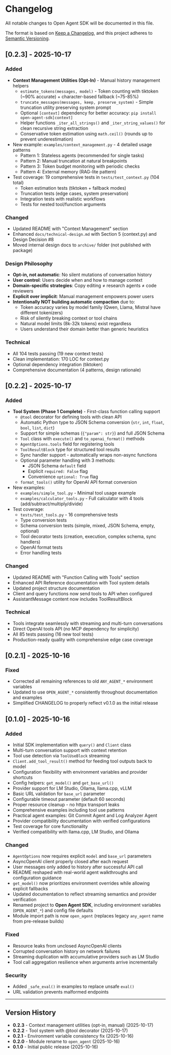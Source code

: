 # Changelog

All notable changes to Open Agent SDK will be documented in this file.

The format is based on [Keep a Changelog](https://keepachangelog.com/en/1.0.0/),
and this project adheres to [Semantic Versioning](https://semver.org/spec/v2.0.0.html).

## [0.2.3] - 2025-10-17

### Added
- **Context Management Utilities (Opt-In)** - Manual history management helpers
  - `estimate_tokens(messages, model)` - Token counting with tiktoken (~90% accurate) + character-based fallback (~75-85%)
  - `truncate_messages(messages, keep, preserve_system)` - Simple truncation utility preserving system prompt
  - Optional `[context]` dependency for better accuracy: `pip install open-agent-sdk[context]`
  - Helper functions `_iter_all_strings()` and `_iter_string_values()` for clean recursive string extraction
  - Conservative token estimation using `math.ceil()` (rounds up to prevent underestimation)
- New example: `examples/context_management.py` - 4 detailed usage patterns
  - Pattern 1: Stateless agents (recommended for single tasks)
  - Pattern 2: Manual truncation at natural breakpoints
  - Pattern 3: Token budget monitoring with periodic checks
  - Pattern 4: External memory (RAG-lite pattern)
- Test coverage: 19 comprehensive tests in `tests/test_context.py` (104 total)
  - Token estimation tests (tiktoken + fallback modes)
  - Truncation tests (edge cases, system preservation)
  - Integration tests with realistic workflows
  - Tests for nested tool/function arguments

### Changed
- Updated README with "Context Management" section
- Enhanced `docs/technical-design.md` with Section 5 (context.py) and Design Decision #8
- Moved internal design docs to `archive/` folder (not published with package)

### Design Philosophy
- **Opt-in, not automatic**: No silent mutations of conversation history
- **User control**: Users decide when and how to manage context
- **Domain-specific strategies**: Copy editing ≠ research agents ≠ code reviewers
- **Explicit over implicit**: Manual management empowers power users
- **Intentionally NOT building automatic compaction** due to:
  - Token accuracy varies by model family (Qwen, Llama, Mistral have different tokenizers)
  - Risk of silently breaking context or tool chains
  - Natural model limits (8k-32k tokens) exist regardless
  - Users understand their domain better than generic heuristics

### Technical
- All 104 tests passing (19 new context tests)
- Clean implementation: 170 LOC for context.py
- Optional dependency integration (tiktoken)
- Comprehensive documentation (4 patterns, design rationale)

## [0.2.2] - 2025-10-17

### Added
- **Tool System (Phase 1 Complete)** - First-class function calling support
  - `@tool` decorator for defining tools with clean API
  - Automatic Python type to JSON Schema conversion (`str`, `int`, `float`, `bool`, `list`, `dict`)
  - Support for simple schemas (`{"param": str}`) and full JSON Schema
  - `Tool` class with `execute()` and `to_openai_format()` methods
  - `AgentOptions.tools` field for registering tools
  - `ToolResultBlock` type for structured tool results
  - Sync handler support - automatically wraps non-async functions
  - Optional parameter handling with 3 methods:
    - JSON Schema `default` field
    - Explicit `required: False` flag
    - Convenience `optional: True` flag
  - `format_tools()` utility for OpenAI API format conversion
- New examples:
  - `examples/simple_tool.py` - Minimal tool usage example
  - `examples/calculator_tools.py` - Full calculator with 4 tools (add/subtract/multiply/divide)
- Test coverage:
  - `tests/test_tools.py` - 16 comprehensive tests
  - Type conversion tests
  - Schema conversion tests (simple, mixed, JSON Schema, empty, optional)
  - Tool decorator tests (creation, execution, complex schema, sync handlers)
  - OpenAI format tests
  - Error handling tests

### Changed
- Updated README with "Function Calling with Tools" section
- Enhanced API Reference documentation with Tool system details
- Updated project structure documentation
- Client and query functions now send tools to API when configured
- AssistantMessage content now includes ToolResultBlock

### Technical
- Tools integrate seamlessly with streaming and multi-turn conversations
- Direct OpenAI tools API (no MCP dependency for simplicity)
- All 85 tests passing (16 new tool tests)
- Production-ready quality with comprehensive edge case coverage

## [0.2.1] - 2025-10-16

### Fixed
- Corrected all remaining references to old `ANY_AGENT_*` environment variables
- Updated to use `OPEN_AGENT_*` consistently throughout documentation and examples
- Simplified CHANGELOG to properly reflect v0.1.0 as the initial release

## [0.1.0] - 2025-10-16

### Added
- Initial SDK implementation with `query()` and `Client` class
- Multi-turn conversation support with context retention
- Tool use detection via `ToolUseBlock` streaming
- `Client.add_tool_result()` method for feeding tool outputs back to model
- Configuration flexibility with environment variables and provider shortcuts
- Config helpers: `get_model()` and `get_base_url()`
- Provider support for LM Studio, Ollama, llama.cpp, vLLM
- Basic URL validation for `base_url` parameter
- Configurable timeout parameter (default 60 seconds)
- Proper resource cleanup - no httpx transport leaks
- Comprehensive examples including tool use patterns
- Practical agent examples: Git Commit Agent and Log Analyzer Agent
- Provider compatibility documentation with verified configurations
- Test coverage for core functionality
- Verified compatibility with llama.cpp, LM Studio, and Ollama

### Changed
- `AgentOptions` now requires explicit `model` and `base_url` parameters
- AsyncOpenAI client properly closed after each request
- User messages only added to history after successful API call
- README reshaped with real-world agent walkthroughs and configuration guidance
- `get_model()` now prioritizes environment overrides while allowing explicit fallbacks
- Updated documentation to reflect streaming semantics and provider verification
- Renamed project to **Open Agent SDK**, including environment variables (`OPEN_AGENT_*`) and config file defaults
- Module import path is now `open_agent` (replaces legacy `any_agent` name from pre-release builds)

### Fixed
- Resource leaks from unclosed AsyncOpenAI clients
- Corrupted conversation history on network failures
- Streaming duplication with accumulative providers such as LM Studio
- Tool call aggregation resilience when arguments arrive incrementally

### Security
- Added `_safe_eval()` in examples to replace unsafe `eval()`
- URL validation prevents malformed endpoints

---

## Version History

- **0.2.3** - Context management utilities (opt-in, manual) (2025-10-17)
- **0.2.2** - Tool system with @tool decorator (2025-10-17)
- **0.2.1** - Environment variable consistency fix (2025-10-16)
- **0.2.0** - Module rename to `open_agent` (2025-10-16)
- **0.1.0** - Initial public release (2025-10-16)
